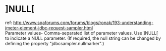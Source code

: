]NULL[
===

ref: http://www.sqaforums.com/forums/blogs/ronak/193-understanding-jmeter-element-jdbc-request-sampler.html
<br />
Parameter values- Comma-separated list of parameter values. Use ]NULL[ to indicate a NULL parameter. (If required, the null string can be changed by defining the property "jdbcsampler.nullmarker".)


